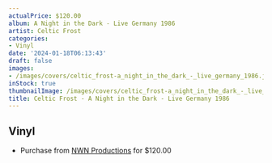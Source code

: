 ```yaml
---
actualPrice: $120.00
album: A Night in the Dark - Live Germany 1986
artist: Celtic Frost
categories:
- Vinyl
date: '2024-01-18T06:13:43'
draft: false
images:
- /images/covers/celtic_frost-a_night_in_the_dark_-_live_germany_1986.jpg
inStock: true
thumbnailImage: /images/covers/celtic_frost-a_night_in_the_dark_-_live_germany_1986-thumb.jpg
title: Celtic Frost - A Night in the Dark - Live Germany 1986
---
```


## Vinyl
* Purchase from [NWN Productions](http://shop.nwnprod.com/index.php?route=product/product&path=75&product_id=45687&sort=pd.name&order=ASC) for $120.00
